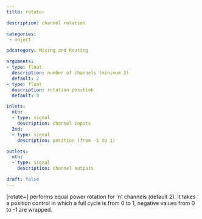 ```yaml
---
title: rotate~

description: channel rotation

categories:
 - object

pdcategory: Mixing and Routing

arguments:
- type: float
  description: number of channels (minimum 2)
  default: 2
- type: float
  description: rotation position 
  default: 0

inlets:
  nth:
  - type: signal
    description: channel inputs
  2nd:
  - type: signal
    description: position (from -1 to 1)

outlets:
  nth:
  - type: signal
    description: channel outputs

draft: false
---
```


[rotate~] performs equal power rotation for 'n' channels (default 2). It takes a position control in which a full cycle is from 0 to 1, negative values from 0 to -1 are wrapped.
